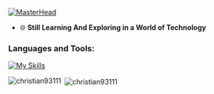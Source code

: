 [![MasterHead](https://i.ibb.co/B4Bnych/banner.png)](https://github.com/Christian93111)


- 🌐 **Still Learning And Exploring in a World of Technology**

<h3 align="left">Languages and Tools:</h3>
<p align="left"> 

[![My Skills](https://skillicons.dev/icons?i=aws,gcp,azure,react,vue,flutter&perline=3)](https://skillicons.dev)

<p><img align="left" src="https://github-readme-stats.vercel.app/api/top-langs?username=christian93111&theme=transparent&show_icons=true&locale=en&layout=compact" alt="christian93111" /></p>

<p>&nbsp;<img align="center" src="https://github-readme-stats.vercel.app/api?username=christian93111&theme=transparent&show_icons=true&locale=en" alt="christian93111" /></p>
